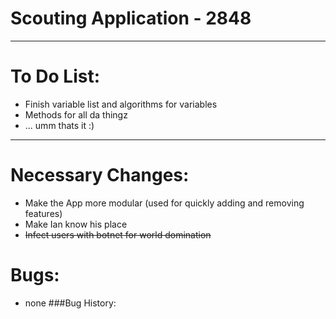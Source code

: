 # Scouting Application - 2848
___
# To Do List:
- Finish variable list and algorithms for variables
- Methods for all da thingz
- ... umm thats it :)

___

# Necessary Changes:
- Make the App more modular (used for quickly adding and removing features)
- Make Ian know his place
- ~~Infect users with botnet for world domination~~
# Bugs:
- none
###Bug History:

